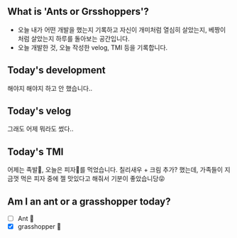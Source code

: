 ## What is 'Ants or Grsshoppers'?

- 오늘 내가 어떤 개발을 했는지 기록하고 자신이 개미처럼 열심히 살았는지, 베짱이처럼 살았는지 하루를 돌아보는 공간입니다.
- 오늘 개발한 것, 오늘 작성한 velog, TMI 등을 기록합니다.
  <br>

## Today's development

해야지 해야지 하고 안 했습니다..

## Today's velog

그래도 어제 뭐라도 썼다..

## Today's TMI

어제는 족발🍖, 오늘은 피자🍕를 먹었습니다. 칠리새우 + 크림 추가? 했는데, 가족들이 지금껏 먹은 피자 중에 젤 맛있다고 해줘서
기분이 좋았습니당😝

## Am I an ant or a grasshopper today?

- [ ] Ant 🐜
- [x] grasshopper 🦗
